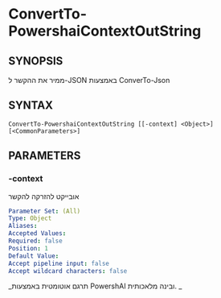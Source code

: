 ﻿---
external help file: powershai-help.xml
schema: 2.0.0
powershai: true
---

# ConvertTo-PowershaiContextOutString

## SYNOPSIS <!--!= @#Synop !-->
ממיר את ההקשר ל-JSON באמצעות ConverTo-Json

## SYNTAX <!--!= @#Syntax !-->

```
ConvertTo-PowershaiContextOutString [[-context] <Object>] [<CommonParameters>]
```

## PARAMETERS <!--!= @#Params !-->

### -context
אובייקט להזרקה להקשר

```yml
Parameter Set: (All)
Type: Object
Aliases: 
Accepted Values: 
Required: false
Position: 1
Default Value: 
Accept pipeline input: false
Accept wildcard characters: false
```




<!--PowershaiAiDocBlockStart-->
_תרגם אוטומטית באמצעות PowershAI ובינה מלאכותית. 
_
<!--PowershaiAiDocBlockEnd-->
